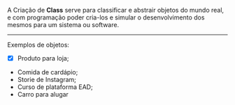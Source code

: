 A Criação de <b>Class</b> serve para classificar e abstrair objetos do mundo real, e 
com programação poder cria-los e simular o desenvolvimento dos mesmos para um sistema ou software.
<hr>

Exemplos de objetos:
- [x] Produto para loja;
- Comida de cardápio;
- Storie de Instagram;
- Curso de plataforma EAD;
- Carro para alugar
